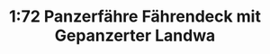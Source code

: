 ---
layout: product
title: "1:72 Panzerfähre Fährendeck mit Gepanzerter Landwa"
price: "3400" 
desc: "Maketa"
img_path: "/assets/img/DRA7509.webp"
brand: "Dragon"
available: false
special_offer: false
new: false
soon: false
cat: "010000"
subcat: "010600"
subsubcat: "0N/A"
sifra: "DRA7509"
popular: false
---